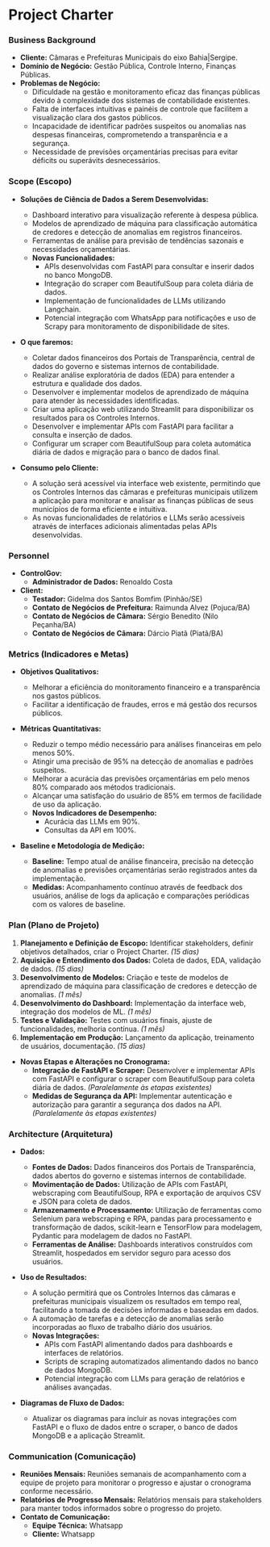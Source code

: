 # Project Charter

### Business Background

* **Cliente:** Câmaras e Prefeituras Municipais do eixo Bahia|Sergipe.
* **Domínio de Negócio:** Gestão Pública, Controle Interno, Finanças Públicas.
* **Problemas de Negócio:** 
  * Dificuldade na gestão e monitoramento eficaz das finanças públicas devido à complexidade dos sistemas de contabilidade existentes.
  * Falta de interfaces intuitivas e painéis de controle que facilitem a visualização clara dos gastos públicos.
  * Incapacidade de identificar padrões suspeitos ou anomalias nas despesas financeiras, comprometendo a transparência e a segurança.
  * Necessidade de previsões orçamentárias precisas para evitar déficits ou superávits desnecessários.

### Scope (Escopo)

* **Soluções de Ciência de Dados a Serem Desenvolvidas:**
  * Dashboard interativo para visualização referente à despesa pública.
  * Modelos de aprendizado de máquina para classificação automática de credores e detecção de anomalias em registros financeiros.
  * Ferramentas de análise para previsão de tendências sazonais e necessidades orçamentárias.
  * **Novas Funcionalidades:**
    * APIs desenvolvidas com FastAPI para consultar e inserir dados no banco MongoDB.
    * Integração do scraper com BeautifulSoup para coleta diária de dados.
    * Implementação de funcionalidades de LLMs utilizando Langchain.
    * Potencial integração com WhatsApp para notificações e uso de Scrapy para monitoramento de disponibilidade de sites.

* **O que faremos:**
  * Coletar dados financeiros dos Portais de Transparência, central de dados do governo e sistemas internos de contabilidade.
  * Realizar análise exploratória de dados (EDA) para entender a estrutura e qualidade dos dados.
  * Desenvolver e implementar modelos de aprendizado de máquina para atender às necessidades identificadas.
  * Criar uma aplicação web utilizando Streamlit para disponibilizar os resultados para os Controles Internos.
  * Desenvolver e implementar APIs com FastAPI para facilitar a consulta e inserção de dados.
  * Configurar um scraper com BeautifulSoup para coleta automática diária de dados e migração para o banco de dados final.

* **Consumo pelo Cliente:**
  * A solução será acessível via interface web existente, permitindo que os Controles Internos das câmaras e prefeituras municipais utilizem a aplicação para monitorar e analisar as finanças públicas de seus municípios de forma eficiente e intuitiva.
  * As novas funcionalidades de relatórios e LLMs serão acessíveis através de interfaces adicionais alimentadas pelas APIs desenvolvidas.

### Personnel

* **ControlGov:**
  - **Administrador de Dados:** Renoaldo Costa
* **Client:**
  - **Testador:** Gidelma dos Santos Bomfim (Pinhão/SE)
  - **Contato de Negócios de Prefeitura:** Raimunda Alvez (Pojuca/BA)
  - **Contato de Negócios de Câmara:** Sérgio Benedito (Nilo Peçanha/BA)
  - **Contato de Negócios de Câmara:** Dárcio Piatã (Piatã/BA)

### Metrics (Indicadores e Metas)

* **Objetivos Qualitativos:**
  * Melhorar a eficiência do monitoramento financeiro e a transparência nos gastos públicos.
  * Facilitar a identificação de fraudes, erros e má gestão dos recursos públicos.

* **Métricas Quantitativas:**
  * Reduzir o tempo médio necessário para análises financeiras em pelo menos 50%.
  * Atingir uma precisão de 95% na detecção de anomalias e padrões suspeitos.
  * Melhorar a acurácia das previsões orçamentárias em pelo menos 80% comparado aos métodos tradicionais.
  * Alcançar uma satisfação do usuário de 85% em termos de facilidade de uso da aplicação.
  * **Novos Indicadores de Desempenho:**
    * Acurácia das LLMs em 90%.
    * Consultas da API em 100%.

* **Baseline e Metodologia de Medição:**
  * **Baseline:** Tempo atual de análise financeira, precisão na detecção de anomalias e previsões orçamentárias serão registrados antes da implementação.
  * **Medidas:** Acompanhamento contínuo através de feedback dos usuários, análise de logs da aplicação e comparações periódicas com os valores de baseline.

### Plan (Plano de Projeto)

1. **Planejamento e Definição de Escopo:** Identificar stakeholders, definir objetivos detalhados, criar o Project Charter. *(15 dias)*
2. **Aquisição e Entendimento dos Dados:** Coleta de dados, EDA, validação de dados. *(15 dias)*
3. **Desenvolvimento de Modelos:** Criação e teste de modelos de aprendizado de máquina para classificação de credores e detecção de anomalias. *(1 mês)*
4. **Desenvolvimento do Dashboard:** Implementação da interface web, integração dos modelos de ML. *(1 mês)*
5. **Testes e Validação:** Testes com usuários finais, ajuste de funcionalidades, melhoria contínua. *(1 mês)*
6. **Implementação em Produção:** Lançamento da aplicação, treinamento de usuários, documentação. *(15 dias)*

* **Novas Etapas e Alterações no Cronograma:**
  * **Integração de FastAPI e Scraper:** Desenvolver e implementar APIs com FastAPI e configurar o scraper com BeautifulSoup para coleta diária de dados. *(Paralelamente às etapas existentes)*
  * **Medidas de Segurança da API:** Implementar autenticação e autorização para garantir a segurança dos dados na API. *(Paralelamente às etapas existentes)*

### Architecture (Arquitetura)

* **Dados:**
  * **Fontes de Dados:** Dados financeiros dos Portais de Transparência, dados abertos do governo e sistemas internos de contabilidade.
  * **Movimentação de Dados:** Utilização de APIs com FastAPI, webscraping com BeautifulSoup, RPA e exportação de arquivos CSV e JSON para coleta de dados.
  * **Armazenamento e Processamento:** Utilização de ferramentas como Selenium para webscraping e RPA, pandas para processamento e transformação de dados, scikit-learn e TensorFlow para modelagem, Pydantic para modelagem de dados no FastAPI.
  * **Ferramentas de Análise:** Dashboards interativos construídos com Streamlit, hospedados em servidor seguro para acesso dos usuários.

* **Uso de Resultados:**
  * A solução permitirá que os Controles Internos das câmaras e prefeituras municipais visualizem os resultados em tempo real, facilitando a tomada de decisões informadas e baseadas em dados.
  * A automação de tarefas e a detecção de anomalias serão incorporadas ao fluxo de trabalho diário dos usuários.
  * **Novas Integrações:**
    * APIs com FastAPI alimentando dados para dashboards e interfaces de relatórios.
    * Scripts de scraping automatizados alimentando dados no banco de dados MongoDB.
    * Potencial integração com LLMs para geração de relatórios e análises avançadas.

* **Diagramas de Fluxo de Dados:**
  * Atualizar os diagramas para incluir as novas integrações com FastAPI e o fluxo de dados entre o scraper, o banco de dados MongoDB e a aplicação Streamlit.

### Communication (Comunicação)

* **Reuniões Mensais:** Reuniões semanais de acompanhamento com a equipe de projeto para monitorar o progresso e ajustar o cronograma conforme necessário.
* **Relatórios de Progresso Mensais:** Relatórios mensais para stakeholders para manter todos informados sobre o progresso do projeto.
* **Contato de Comunicação:**
  - **Equipe Técnica:** Whatsapp
  - **Cliente:** Whatsapp
